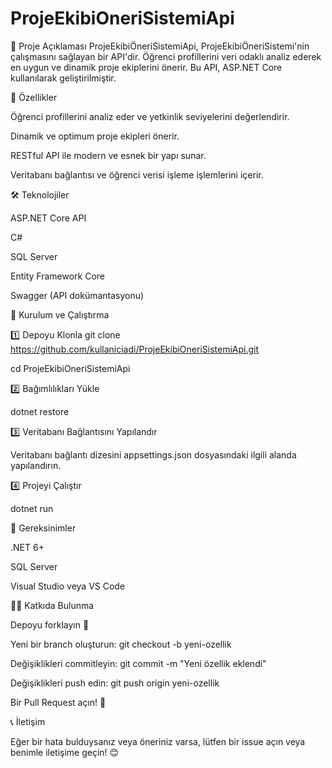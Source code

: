 # ProjeEkibiOneriSistemiApi


📌 Proje Açıklaması
ProjeEkibiÖneriSistemiApi, ProjeEkibiÖneriSistemi'nin çalışmasını sağlayan bir API'dir. Öğrenci profillerini veri odaklı analiz ederek en uygun ve dinamik proje ekiplerini önerir.
Bu API, ASP.NET Core kullanılarak geliştirilmiştir.


🚀 Özellikler

Öğrenci profillerini analiz eder ve yetkinlik seviyelerini değerlendirir.

Dinamik ve optimum proje ekipleri önerir.

RESTful API ile modern ve esnek bir yapı sunar.

Veritabanı bağlantısı ve öğrenci verisi işleme işlemlerini içerir.

🛠 Teknolojiler

ASP.NET Core API

C#

SQL Server

Entity Framework Core

Swagger (API dokümantasyonu)

📂 Kurulum ve Çalıştırma

1️⃣ Depoyu Klonla
git clone https://github.com/kullaniciadi/ProjeEkibiOneriSistemiApi.git

cd ProjeEkibiOneriSistemiApi

2️⃣ Bağımlılıkları Yükle

dotnet restore


3️⃣ Veritabanı Bağlantısını Yapılandır

Veritabanı bağlantı dizesini appsettings.json dosyasındaki ilgili alanda yapılandırın.

4️⃣ Projeyi Çalıştır

dotnet run


🔧 Gereksinimler

.NET 6+

SQL Server

Visual Studio veya VS Code

👨‍💻 Katkıda Bulunma

Depoyu forklayın 🍴

Yeni bir branch oluşturun: git checkout -b yeni-ozellik

Değişiklikleri commitleyin: git commit -m "Yeni özellik eklendi"

Değişiklikleri push edin: git push origin yeni-ozellik

Bir Pull Request açın! 🚀

📞 İletişim

Eğer bir hata bulduysanız veya öneriniz varsa, lütfen bir issue açın veya benimle iletişime geçin! 😊
